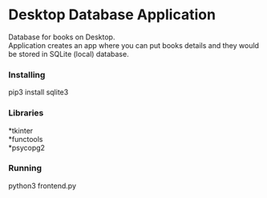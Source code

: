 # Desktop Database Application
Database for books on Desktop.<br>
Application creates an app where you can put books details and they would be stored in SQLite (local) database.

### Installing
pip3 install sqlite3


### Libraries<br>
*tkinter<br>
*functools<br>
*psycopg2

### Running<br>
python3 frontend.py
